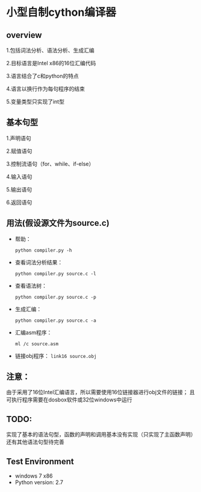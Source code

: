 小型自制cython编译器
=========================

overview
------------------------
1.包括词法分析、语法分析、生成汇编

2.目标语言是Intel x86的16位汇编代码

3.语言结合了c和python的特点

4.语言以换行作为每句程序的结束

5.变量类型只实现了int型

基本句型
------------------------
1.声明语句

2.赋值语句

3.控制流语句（for、while、if-else）

4.输入语句

5.输出语句

6.返回语句


用法(假设源文件为source.c)
------------------------
* 帮助：

    `python compiler.py -h`

* 查看词法分析结果：

    `python compiler.py source.c -l`

* 查看语法树：

    `python compiler.py source.c -p`

* 生成汇编：

    `python compiler.py source.c -a`

* 汇编asm程序：

    `ml /c source.asm`

* 链接obj程序：
    `link16 source.obj`



注意：
------------------------
由于采用了16位Intel汇编语言，所以需要使用16位链接器进行obj文件的链接；
且可执行程序需要在dosbox软件或32位windows中运行



TODO:
------------------------
实现了基本的语法句型，函数的声明和调用基本没有实现（只实现了主函数声明）
还有其他语法句型待完善


Test Environment
------------------------
* windows 7 x86
* Python version: 2.7


